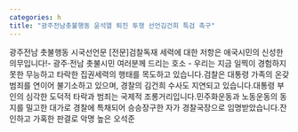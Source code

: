 ```yaml
---
categories: h
title: "광주전남촛불행동 윤석열 퇴진 투쟁 선언김건희 특검 촉구"
---
```

광주전남 촛불행동 시국선언문 [전문]검찰독재 세력에 대한 저항은 애국시민의 신성한 의무입니다!- 광주·전남 촛불시민 여러분께 드리는 호소 - 우리는 지금 일찍이 경험하지 못한 무능하고 타락한 집권세력의 행태를 목도하고 있습니다.검찰은 대통령 가족의 온갖 범죄를 연이어 불기소하고 있으며, 경찰의 김건희 수사도 지연되고 있습니다.대통령 부인의 심각한 도덕적 타락과 범죄는 국제적 조롱거리입니다.민주화운동과 노동운동의 동지를 밀고한 대가로 경찰에 특채되어 승승장구한 자가 경찰국장으로 임명받았습니다.잔인하고 가혹한 판결로 악명 높은 오석준